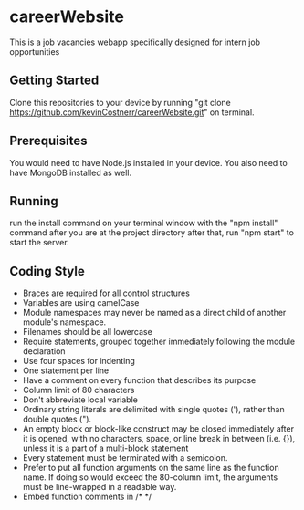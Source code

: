 # careerWebsite
This is a job vacancies webapp specifically designed for intern job opportunities

## Getting Started
Clone this repositories to your device by running "git clone https://github.com/kevinCostnerr/careerWebsite.git" on terminal.

## Prerequisites
You would need to have Node.js installed in your device. You also need to have MongoDB installed as well. 

## Running
run the install command on your terminal window with the "npm install" command after you are at the project directory after that,
run "npm start" to start the server.

## Coding Style
- Braces are required for all control structures
- Variables are using camelCase
- Module namespaces may never be named as a direct child of another module's namespace.
- Filenames should be all lowercase
- Require statements, grouped together immediately following the module declaration
- Use four spaces for indenting
- One statement per line
- Have a comment on every function that describes its purpose
- Column limit of 80 characters
- Don't abbreviate local variable
- Ordinary string literals are delimited with single quotes ('), rather than double quotes (").
- An empty block or block-like construct may be closed immediately after it is opened, with no characters, space, or line break in between (i.e. {}), unless it is a part of a multi-block statement
- Every statement must be terminated with a semicolon.
- Prefer to put all function arguments on the same line as the function name. If doing so would exceed the 80-column limit, the arguments must be line-wrapped in a readable way.
- Embed function comments in /* */
